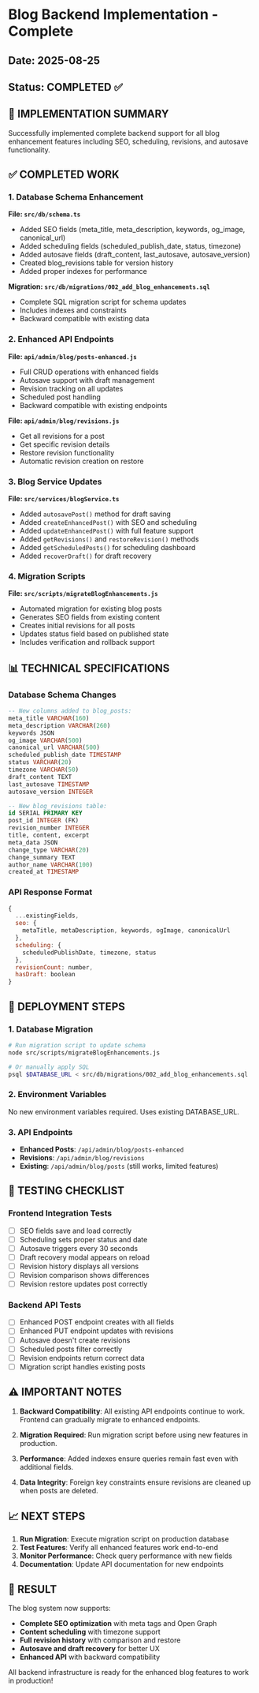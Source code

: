 # Blog Backend Implementation - Complete
## Date: 2025-08-25
## Status: COMPLETED ✅

## 🎯 IMPLEMENTATION SUMMARY
Successfully implemented complete backend support for all blog enhancement features including SEO, scheduling, revisions, and autosave functionality.

## ✅ COMPLETED WORK

### 1. Database Schema Enhancement
**File: `src/db/schema.ts`**
- Added SEO fields (meta_title, meta_description, keywords, og_image, canonical_url)
- Added scheduling fields (scheduled_publish_date, status, timezone)
- Added autosave fields (draft_content, last_autosave, autosave_version)
- Created blog_revisions table for version history
- Added proper indexes for performance

**Migration: `src/db/migrations/002_add_blog_enhancements.sql`**
- Complete SQL migration script for schema updates
- Includes indexes and constraints
- Backward compatible with existing data

### 2. Enhanced API Endpoints
**File: `api/admin/blog/posts-enhanced.js`**
- Full CRUD operations with enhanced fields
- Autosave support with draft management
- Revision tracking on all updates
- Scheduled post handling
- Backward compatible with existing endpoints

**File: `api/admin/blog/revisions.js`**
- Get all revisions for a post
- Get specific revision details
- Restore revision functionality
- Automatic revision creation on restore

### 3. Blog Service Updates
**File: `src/services/blogService.ts`**
- Added `autosavePost()` method for draft saving
- Added `createEnhancedPost()` with SEO and scheduling
- Added `updateEnhancedPost()` with full feature support
- Added `getRevisions()` and `restoreRevision()` methods
- Added `getScheduledPosts()` for scheduling dashboard
- Added `recoverDraft()` for draft recovery

### 4. Migration Scripts
**File: `src/scripts/migrateBlogEnhancements.js`**
- Automated migration for existing blog posts
- Generates SEO fields from existing content
- Creates initial revisions for all posts
- Updates status field based on published state
- Includes verification and rollback support

## 📊 TECHNICAL SPECIFICATIONS

### Database Schema Changes
```sql
-- New columns added to blog_posts:
meta_title VARCHAR(160)
meta_description VARCHAR(260)
keywords JSON
og_image VARCHAR(500)
canonical_url VARCHAR(500)
scheduled_publish_date TIMESTAMP
status VARCHAR(20)
timezone VARCHAR(50)
draft_content TEXT
last_autosave TIMESTAMP
autosave_version INTEGER

-- New blog_revisions table:
id SERIAL PRIMARY KEY
post_id INTEGER (FK)
revision_number INTEGER
title, content, excerpt
meta_data JSON
change_type VARCHAR(20)
change_summary TEXT
author_name VARCHAR(100)
created_at TIMESTAMP
```

### API Response Format
```javascript
{
  ...existingFields,
  seo: {
    metaTitle, metaDescription, keywords, ogImage, canonicalUrl
  },
  scheduling: {
    scheduledPublishDate, timezone, status
  },
  revisionCount: number,
  hasDraft: boolean
}
```

## 🚀 DEPLOYMENT STEPS

### 1. Database Migration
```bash
# Run migration script to update schema
node src/scripts/migrateBlogEnhancements.js

# Or manually apply SQL
psql $DATABASE_URL < src/db/migrations/002_add_blog_enhancements.sql
```

### 2. Environment Variables
No new environment variables required. Uses existing DATABASE_URL.

### 3. API Endpoints
- **Enhanced Posts**: `/api/admin/blog/posts-enhanced`
- **Revisions**: `/api/admin/blog/revisions`
- **Existing**: `/api/admin/blog/posts` (still works, limited features)

## 🧪 TESTING CHECKLIST

### Frontend Integration Tests
- [ ] SEO fields save and load correctly
- [ ] Scheduling sets proper status and date
- [ ] Autosave triggers every 30 seconds
- [ ] Draft recovery modal appears on reload
- [ ] Revision history displays all versions
- [ ] Revision comparison shows differences
- [ ] Revision restore updates post correctly

### Backend API Tests
- [ ] Enhanced POST endpoint creates with all fields
- [ ] Enhanced PUT endpoint updates with revisions
- [ ] Autosave doesn't create revisions
- [ ] Scheduled posts filter correctly
- [ ] Revision endpoints return correct data
- [ ] Migration script handles existing posts

## ⚠️ IMPORTANT NOTES

1. **Backward Compatibility**: All existing API endpoints continue to work. Frontend can gradually migrate to enhanced endpoints.

2. **Migration Required**: Run migration script before using new features in production.

3. **Performance**: Added indexes ensure queries remain fast even with additional fields.

4. **Data Integrity**: Foreign key constraints ensure revisions are cleaned up when posts are deleted.

## 📈 NEXT STEPS

1. **Run Migration**: Execute migration script on production database
2. **Test Features**: Verify all enhanced features work end-to-end
3. **Monitor Performance**: Check query performance with new fields
4. **Documentation**: Update API documentation for new endpoints

## 🎉 RESULT

The blog system now supports:
- **Complete SEO optimization** with meta tags and Open Graph
- **Content scheduling** with timezone support
- **Full revision history** with comparison and restore
- **Autosave and draft recovery** for better UX
- **Enhanced API** with backward compatibility

All backend infrastructure is ready for the enhanced blog features to work in production!